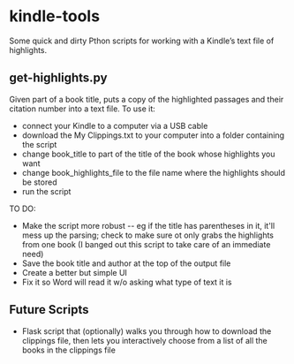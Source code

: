 # kindle-tools
Some quick and dirty Pthon scripts for working with a Kindle’s text file of highlights.

## get-highlights.py

Given part of a book title, puts a copy of the highlighted passages and their citation number
into a text file.  To use it:

- connect your Kindle to a computer via a USB cable
- download the My Clippings.txt to your computer into a folder containing the script
- change book_title to part of the title of the book whose highlights you want
- change book_highlights_file to the file name where the highlights should be stored
- run the script 

TO DO:

- Make the script more robust -- eg if the title has parentheses in it, it'll mess up the parsing; check to make sure ot only grabs the highlights from one book (I banged out this script to take care of an immediate need)
- Save the book title and author at the top of the output file
- Create a better but simple UI
- Fix it so Word will read it w/o asking what type of text it is

## Future Scripts

- Flask script that (optionally) walks you through how to download the clippings file, then lets you interactively choose from a list of all the books in the clippings file
